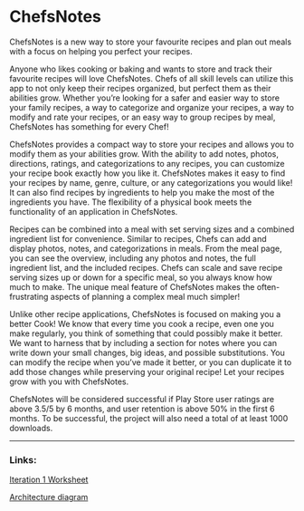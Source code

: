 # ChefsNotes

ChefsNotes is a new way to store your favourite recipes and plan out meals with a focus on helping you perfect your recipes.

Anyone who likes cooking or baking and wants to store and track their favourite recipes will love ChefsNotes. Chefs of all skill levels can utilize this app to not only keep their recipes organized, but perfect them as their abilities grow. Whether you’re looking for a safer and easier way to store your family recipes, a way to categorize and organize your recipes, a way to modify and rate your recipes, or an easy way to group recipes by meal, ChefsNotes has something for every Chef!

ChefsNotes provides a compact way to store your recipes and allows you to modify them as your abilities grow. With the ability to add notes, photos, directions, ratings, and categorizations to any recipes, you can customize your recipe book exactly how you like it. ChefsNotes makes it easy to find your recipes by name, genre, culture, or any categorizations you would like! It can also find recipes by ingredients to help you make the most of the ingredients you have. The flexibility of a physical book meets the functionality of an application in ChefsNotes.

Recipes can be combined into a meal with set serving sizes and a combined ingredient list for convenience. Similar to recipes, Chefs can add and display photos, notes, and categorizations in meals. From the meal page, you can see the overview, including any photos and notes, the full ingredient list, and the included recipes. Chefs can scale and save recipe serving sizes up or down for a specific meal, so you always know how much to make. The unique meal feature of ChefsNotes makes the often-frustrating aspects of planning a complex meal much simpler!

Unlike other recipe applications, ChefsNotes is focused on making you a better Cook! We know that every time you cook a recipe, even one you make regularly, you think of something that could possibly make it better. We want to harness that by including a section for notes where you can write down your small changes, big ideas, and possible substitutions. You can modify the recipe when you’ve made it better, or you can duplicate it to add those changes while preserving your original recipe! Let your recipes grow with you with ChefsNotes.

ChefsNotes will be considered successful if Play Store user ratings are above 3.5/5 by 6 months, and user retention is above 50% in the first 6 months. To be successful, the project will also need a total of at least 1000 downloads.

---

### Links:
[Iteration 1 Worksheet](worksheet1.md)

[Architecture diagram](ARCHITECTURE.md)